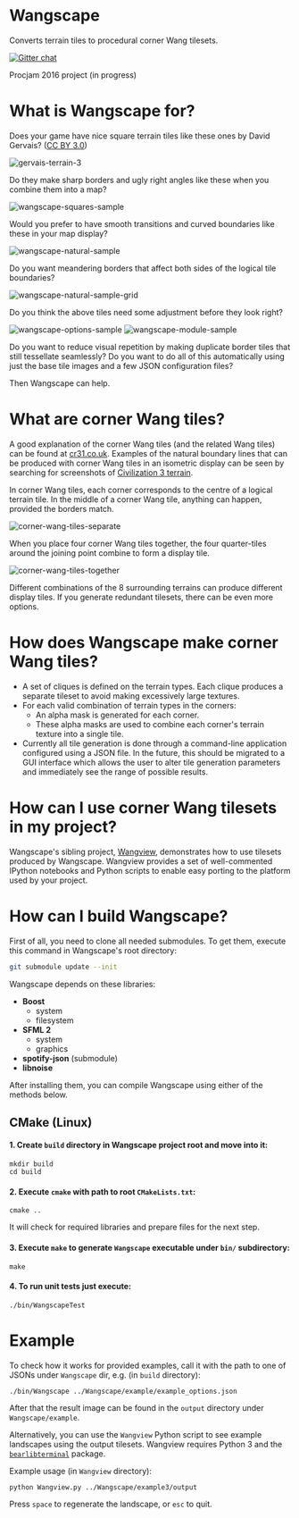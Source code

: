 # Wangscape

Converts terrain tiles to procedural corner Wang tilesets.

[![Gitter chat](https://badges.gitter.im/Wangscape.png)](https://gitter.im/Wangscape/Lobby)

Procjam 2016 project (in progress)

# What is Wangscape for?
Does your game have nice square terrain tiles like these ones by David Gervais? ([CC BY 3.0](creativecommons.org/licenses/by/3.0/))

![gervais-terrain-3](https://cloud.githubusercontent.com/assets/15715657/23166703/8cfa561c-f839-11e6-8c43-bdd54cd9a4f7.png)

Do they make sharp borders and ugly right angles like these when you combine them into a map?

![wangscape-squares-sample](https://cloud.githubusercontent.com/assets/15715657/23166720/a0e63a9c-f839-11e6-9b6b-1393204cb0c2.png)

Would you prefer to have smooth transitions and curved boundaries like these in your map display?

![wangscape-natural-sample](https://cloud.githubusercontent.com/assets/15715657/23166724/a3d6dbb2-f839-11e6-8e1c-4654cb2a11f6.png)

Do you want meandering borders that affect both sides of the logical tile boundaries?

![wangscape-natural-sample-grid](https://cloud.githubusercontent.com/assets/15715657/23166727/a5bf4f86-f839-11e6-84f7-2530d5fcbfa7.png)

Do you think the above tiles need some adjustment before they look right?

![wangscape-options-sample](https://cloud.githubusercontent.com/assets/15715657/23166825/0720fbb2-f83a-11e6-8f48-7a2345dc2444.PNG)
![wangscape-module-sample](https://cloud.githubusercontent.com/assets/15715657/23166827/08b9c30a-f83a-11e6-9e47-d4fe31dea779.PNG)

Do you want to reduce visual repetition by making duplicate border tiles that still tessellate seamlessly? Do you want to do all of this automatically using just the base tile images and a few JSON configuration files?

Then Wangscape can help.

# What are corner Wang tiles?

A good explanation of the corner Wang tiles (and the related Wang tiles) can be found at [cr31.co.uk](http://cr31.co.uk/stagecast/wang/2corn.html). Examples of the natural boundary lines that can be produced with corner Wang tiles in an isometric display can be seen by searching for screenshots of [Civilization 3 terrain](https://www.google.co.uk/search?q=civilization+3+terrain&tbm=isch).

In corner Wang tiles, each corner corresponds to the centre of a logical terrain tile. In the middle of a corner Wang tile, anything can happen, provided the borders match.

![corner-wang-tiles-separate](https://cloud.githubusercontent.com/assets/15715657/23168061/b4a264b6-f83e-11e6-9cb9-2eba145532d6.png)

When you place four corner Wang tiles together, the four quarter-tiles around the joining point combine to form a display tile.

![corner-wang-tiles-together](https://cloud.githubusercontent.com/assets/15715657/23168059/b49ea510-f83e-11e6-8117-4d521d6fdadf.png)

Different combinations of the 8 surrounding terrains can produce different display tiles. If you generate redundant tilesets, there can be even more options.

# How does Wangscape make corner Wang tiles?
* A set of cliques is defined on the terrain types. Each clique produces a separate tileset to avoid making excessively large textures.
* For each valid combination of terrain types in the corners:
    * An alpha mask is generated for each corner.
    * These alpha masks are used to combine each corner's terrain texture into a single tile.
* Currently all tile generation is done through a command-line application configured using a JSON file. In the future, this should be migrated to a GUI interface which allows the user to alter tile generation parameters and immediately see the range of possible results.

# How can I use corner Wang tilesets in my project?
Wangscape's sibling project, [Wangview](https://github.com/Wangscape/Wangview/tree/documentation), demonstrates how to use tilesets produced by Wangscape. Wangview provides a set of well-commented IPython notebooks and Python scripts to enable easy porting to the platform used by your project.

# How can I build Wangscape?

First of all, you need to clone all needed submodules. To get them, execute
this command in Wangscape's root directory:

```bash
git submodule update --init
```

Wangscape depends on these libraries:
* **Boost**
  - system
  - filesystem
* **SFML 2**
  - system
  - graphics
* **spotify-json** (submodule)
* **libnoise**

After installing them, you can compile Wangscape using either of the methods
below.

## CMake (Linux)

#### 1. Create `build` directory in **Wangscape** project root and move into it:

```shell
mkdir build
cd build
```

#### 2. Execute `cmake` with path to root `CMakeLists.txt`:

```shell
cmake ..
```

It will check for required libraries and prepare files for the next step.

#### 3. Execute `make` to generate `Wangscape` executable under `bin/` subdirectory:

```shell
make
```

#### 4. To run **unit tests** just execute:

```shell
./bin/WangscapeTest
```

# Example

To check how it works for provided examples, call it with the path to one of JSONs
under `Wangscape` dir, e.g. (in `build` directory):

```shell
./bin/Wangscape ../Wangscape/example/example_options.json
```

After that the result image can be found in the `output` directory under
`Wangscape/example`.

Alternatively, you can use the `Wangview` Python script to see example landscapes
using the output tilesets.
Wangview requires Python 3 and the [`bearlibterminal`](https://pypi.python.org/pypi/bearlibterminal) package.

Example usage (in `Wangview` directory):

```shell
python Wangview.py ../Wangscape/example3/output
```

Press `space` to regenerate the landscape, or `esc` to quit.

